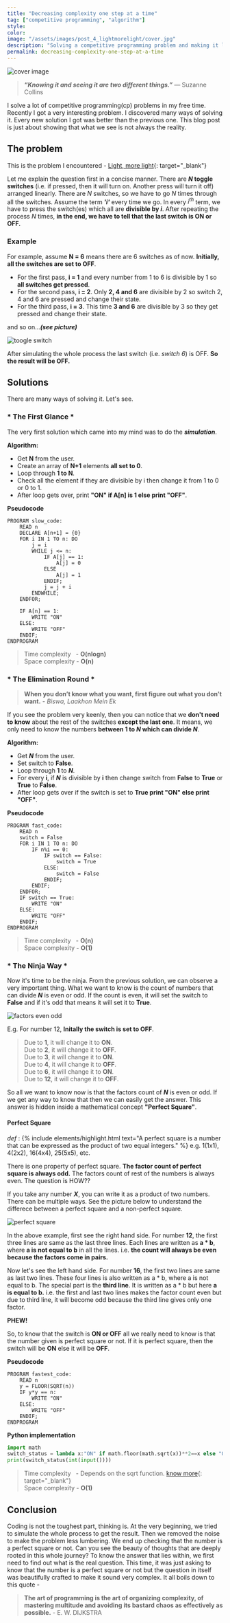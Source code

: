 ```yaml
---
title: "Decreasing complexity one step at a time"
tag: ["competitive programming", "algorithm"]
style:
color:
image: "/assets/images/post_4_lightmorelight/cover.jpg"
description: "Solving a competitive programming problem and making it less complex on the way."
permalink: decreasing-complexity-one-step-at-a-time
---
```


![cover image]({{site.baseurl}}/assets/images/post_4_lightmorelight/cover.jpg)

> _**“Knowing it and seeing it are two different things.”**_ ― Suzanne Collins

I solve a lot of competitive programming(cp) problems in my free time.  Recently I got a very interesting problem. I discovered many ways of solving it. Every new solution I got was better than the previous one. This blog post is just about showing that what we see is not always the reality.

## The problem

This is the problem I encountered -  [Light, more light](https://onlinejudge.org/index.php?option=com_onlinejudge&Itemid=8&page=show_problem&problem=1051){: target="_blank"}

Let me explain the question first in a concise manner. There are **_N_ toggle switches** (i.e. if pressed, then it will turn on. Another press will turn it off) arranged linearly. There are _N_ switches, so we have to go _N_ times through all the switches. Assume the term **_'i'_** every time we go.  In every _i<sup>th</sup>_ term, we have to press the switch(es) which all are **divisible by _i_**. After repeating the process _N_ times, **in the end, we have to tell that the last switch is ON or OFF.**

### Example

For example, assume **N = 6** means there are 6 switches as of now. **Initially, all the switches are set to OFF**. 
* For the first pass, **i = 1** and every number from 1 to 6 is divisible by 1 so **all switches get pressed**.
* For the second pass, **i = 2**. Only **2, 4 and 6** are divisible by 2 so switch 2, 4 and 6 are pressed and change their state.
* For the third pass, **i = 3**. This time **3 and 6** are divisible by 3 so they get pressed and change their state.

and so on..._**(see picture)**_

![toogle switch]({{site.baseurl}}/assets/images/post_4_lightmorelight/toggle_switch.jpg)

After simulating the whole process the last switch (i.e. _switch 6_) is OFF. **So the result will be OFF.**

## Solutions

There are many ways of solving it. Let's see.

### * The First Glance *

The very first solution which came into my mind was to do the **_simulation_**. 

**Algorithm:**
* Get **N** from the user.
* Create an array of **N+1** elements **all set to 0**.
* Loop through **1 to N**. 
* Check all the element if they are divisible by i then change it from 1 to 0 or 0 to 1.
* After loop gets over, print **"ON" if A[n] is 1 else print "OFF"**.

**Pseudocode**

```
PROGRAM slow_code:
	READ n
	DECLARE A[n+1] = {0}
	FOR i IN 1 TO n: DO
		j = i
		WHILE j <= n:
			IF A[j] == 1:
				A[j] = 0
			ELSE
				A[j] = 1
			ENDIF;
			j = j + i
		ENDWHILE;
	ENDFOR;

	IF A[n] == 1:
		WRITE "ON"
	ELSE:
		WRITE "OFF"
	ENDIF;
ENDPROGRAM
```

> Time complexity &nbsp;&nbsp;- **O(nlogn)** <br>
> Space complexity - **O(n)**

### * The Elimination Round *

> **When you don’t know what you want, first figure out what you don’t want.** - _Biswa, Laakhon Mein Ek_

If you see the problem very keenly, then you can notice that we **don't need to know** about the rest of the switches **except the last one**. It means, we only need to know the numbers **between 1 to _N_ which can divide _N_**.

**Algorithm:**
* Get **_N_** from the user.
* Set switch to **False**.
* Loop through **1** to **_N_**.
* For every **i**, if **_N_** is divisible by **i** then change switch from **False** to **True** or **True** to **False**.
* After loop gets over if the switch is set to **True print "ON" else print "OFF"**.

**Pseudocode**

```
PROGRAM fast_code:
	READ n
	switch = False
	FOR i IN 1 TO n: DO
		IF n%i == 0:
			IF switch == False:
				switch = True
			ELSE:
				switch = False
			ENDIF;
		ENDIF;
	ENDFOR;
	IF switch == True:
		WRITE "ON"
	ELSE:
		WRITE "OFF"
	ENDIF;
ENDPROGRAM
```


> Time complexity &nbsp;&nbsp;- **O(n)** <br>
> Space complexity - **O(1)**


### * The Ninja Way *

Now it's time to be the ninja. From the previous solution, we can observe a very important thing. What we want to know is the count of numbers that can divide _**N**_ is even or odd. If the count is even, it will set the switch to **False** and if it's odd that means it will set it to **True**.

![factors even odd]({{site.baseurl}}/assets/images/post_4_lightmorelight/factors_even_odd.jpg)


E.g. For number 12, **Initally the switch is set to OFF**. 
> Due to **1**, it will change it to **ON**. <br>
> Due to **2**, it will change it to **OFF**. <br>
> Due to **3**, it will change it to **ON**. <br>
> Due to **4**, it will change it to **OFF**. <br>
> Due to **6**, it will change it to **ON**. <br>
> Due to **12**, it will change it to **OFF**. <br>

So all we want to know now is that the factors count of _**N**_ is even or odd. If we get any way to know that then we can easily get the answer. This answer is hidden inside a mathematical concept **"Perfect Square"**.

#### Perfect Square

_def_ : {% include elements/highlight.html text="A perfect square is a number that can be expressed as the product of two equal integers." %} e.g. 1(1x1), 4(2x2), 16(4x4), 25(5x5), etc.

There is one property of perfect square. **The factor count of perfect square is always odd.** The factors count of rest of the numbers is always even. The question is HOW??

If you take any number **_X_**, you can write it as a product of two numbers. There can be multiple ways. See the picture below to understand the differece between a perfect square and a non-perfect square.  

![perfect square]({{site.baseurl}}/assets/images/post_4_lightmorelight/perfect_square.jpg)

In the above example, first see the right hand side. For number **12**, the first three lines are same as the last three lines. Each lines are written as **a * b**, where **a is not equal to b** in all the lines. i.e. **the count will always be even because the factors come in pairs.**

Now let's see the left hand side. For number **16**, the first two lines are same as last two lines. These four lines is also written as a * b, where a is not equal to b. The special part is the **third line**. It is written as a * b but here **a is equal to b.** i.e. the first and last two lines makes the factor count even but due to third line, it will become odd because the third line gives only one factor.

**PHEW!**

So, to know that the switch is **ON or OFF** all we really need to know is that the number given is perfect square or not. If it is perfect square, then the switch will be **ON** else it will be **OFF**.

**Pseudocode**

```
PROGRAM fastest_code:
	READ n
	y = FLOOR(SQRT(n))
	IF y*y == n:
		WRITE "ON"
	ELSE:
		WRITE "OFF"
	ENDIF;
ENDPROGRAM
```


**Python implementation**

```python
import math
switch_status = lambda x:"ON" if math.floor(math.sqrt(x))**2==x else "OFF"
print(switch_status(int(input())))
```


> Time complexity &nbsp;&nbsp;- Depends on the sqrt function. [know more](https://math.stackexchange.com/a/1865715){: target="_blank"}<br>
> Space complexity - **O(1)**

## Conclusion
Coding is not the toughest part, thinking is. At the very beginning, we tried to simulate the whole process to get the result. Then we removed the noise to make the problem less lumbering. We end up checking that the number is a perfect square or not. Can you see the beauty of thoughts that are deeply rooted in this whole journey? To know the answer that lies within, we first need to find out what is the real question. This time, it was just asking to know that the number is a perfect square or not but the question in itself was beautifully crafted to make it sound very complex. It all boils down to this quote - 

> **The art of programming is the art of organizing complexity, of mastering multitude and avoiding its bastard chaos as effectively as possible.** - E. W. DIJKSTRA
